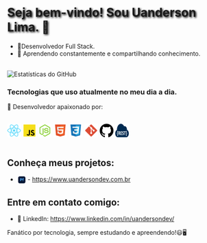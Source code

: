 
<!-- ### Seja bem-vindo! Sou Uanderson Lima. 👋 -->
<h1 style="text-shadow: 2px 2px 4px #000000;">Seja bem-vindo! Sou Uanderson Lima. 👋</h1>


- 💼Desenvolvedor Full Stack.
- 🌱 Aprendendo constantemente e compartilhando conhecimento.
<br></br>

![Estatísticas do GitHub](https://github-readme-stats.vercel.app/api?username=UandersonLim&show_icons=true&theme=radical)


### Tecnologias que uso atualmente no meu dia a dia.

🚀 Desenvolvedor apaixonado por:
<div style="display: inline_block"><br/>
<img align="center"alt="React"src="./Readme/react.png"/>
<img align="center"alt="JS"src="./Readme/js.png"/>
<img align="center"alt="Node"src="./Readme/node.png">
<!-- <img align="center"alt="Node"src="./Readme/SQL_.png"> -->
<!-- <img align="center"alt="Node"src="./Readme/MySQL.png"> -->
<img align="center"alt="Html"src="./Readme/html.png">
<img align="center"alt="Node"src="./Readme/css.png">
<img align="center"alt="Node"src="./Readme/git.png">
<img align="center"alt="Node"src="./Readme/github.png">
<img align="center"alt="Node"src="./Readme/REST.png">
</div><br/>

## Conheça meus projetos:

- <img align="center" src="./Readme/portfolio.png" width="20"/> - https://www.uandersondev.com.br

## Entre em contato comigo:

- 💼 LinkedIn: https://www.linkedin.com/in/uandersondev/

Fanático por tecnologia, sempre estudando e apreendendo!😃🖥️


